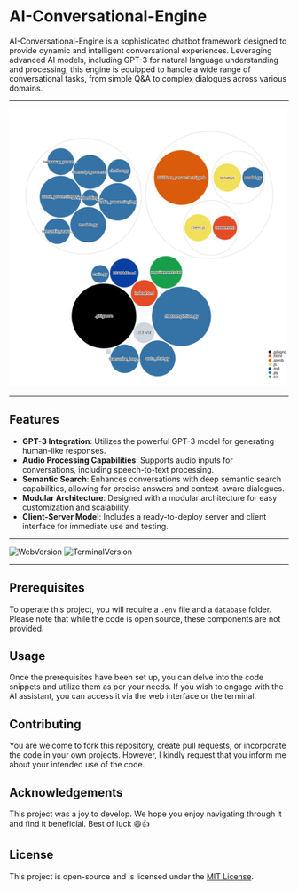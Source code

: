 # AI-Conversational-Engine

AI-Conversational-Engine is a sophisticated chatbot framework designed to provide dynamic and intelligent conversational experiences. Leveraging advanced AI models, including GPT-3 for natural language understanding and processing, this engine is equipped to handle a wide range of conversational tasks, from simple Q&A to complex dialogues across various domains.

---

<img src="./diagram.svg" width="500px">

---

## Features

- **GPT-3 Integration**: Utilizes the powerful GPT-3 model for generating human-like responses.
- **Audio Processing Capabilities**: Supports audio inputs for conversations, including speech-to-text processing.
- **Semantic Search**: Enhances conversations with deep semantic search capabilities, allowing for precise answers and context-aware dialogues.
- **Modular Architecture**: Designed with a modular architecture for easy customization and scalability.
- **Client-Server Model**: Includes a ready-to-deploy server and client interface for immediate use and testing.

---

![WebVersion](https://github.com/HlexNC/UNIC_ChatBot/assets/66517969/e19f7eab-82c5-49bc-a124-61e25494918e)
![TerminalVersion](https://github.com/HlexNC/UNIC_ChatBot/assets/66517969/ce219d19-cb28-46a0-acfd-5b09245ee3dc)

---

## Prerequisites

To operate this project, you will require a `.env` file and a `database` folder. Please note that while the code is open source, these components are not provided.

## Usage

Once the prerequisites have been set up, you can delve into the code snippets and utilize them as per your needs. If you wish to engage with the AI assistant, you can access it via the web interface or the terminal.

## Contributing

You are welcome to fork this repository, create pull requests, or incorporate the code in your own projects. However, I kindly request that you inform me about your intended use of the code.

## Acknowledgements

This project was a joy to develop. We hope you enjoy navigating through it and find it beneficial. Best of luck 😄👍

## License

This project is open-source and is licensed under the [MIT License](LICENSE).
